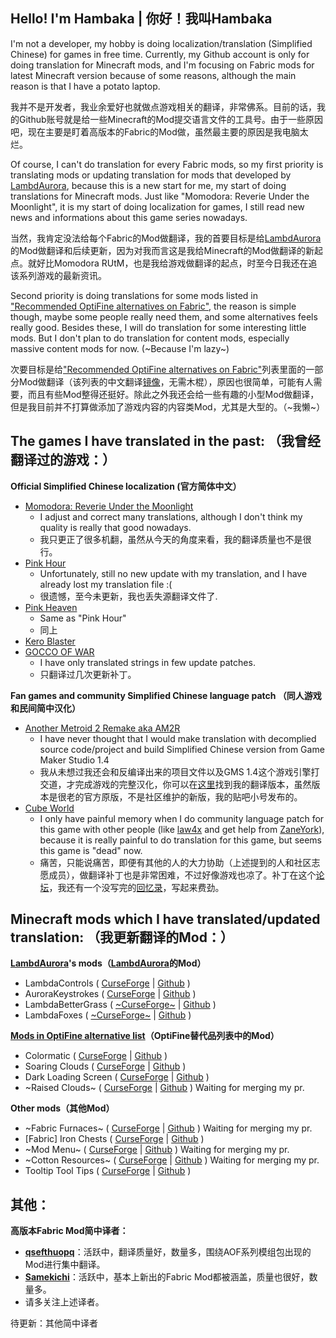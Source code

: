 ## Hello! I'm Hambaka | 你好！我叫Hambaka

I'm not a developer, my hobby is doing localization/translation (Simplified Chinese) for games in free time. Currently, my Github account is only for doing translation for Minecraft mods, and I'm focusing on Fabric mods for latest Minecraft version because of some reasons, although the main reason is that I have a potato laptop.

我并不是开发者，我业余爱好也就做点游戏相关的翻译，非常佛系。目前的话，我的Github账号就是给一些Minecraft的Mod提交语言文件的工具号。由于一些原因吧，现在主要是盯着高版本的Fabric的Mod做，虽然最主要的原因是我电脑太烂。

Of course, I can't do translation for every Fabric mods, so my first priority is translating mods or updating translation for mods that developed by [LambdAurora](https://github.com/LambdAurora), because this is a new start for me, my start of doing translations for Minecraft mods. Just like "Momodora: Reverie Under the Moonlight", it is my start of doing localization for games, I still read new news and informations about this game series nowadays.

当然，我肯定没法给每个Fabric的Mod做翻译，我的首要目标是给[LambdAurora](https://github.com/LambdAurora)的Mod做翻译和后续更新，因为对我而言这是我给Minecraft的Mod做翻译的新起点。就好比Momodora RUtM，也是我给游戏做翻译的起点，时至今日我还在追该系列游戏的最新资讯。

Second priority is doing translations for some mods listed in ["Recommended OptiFine alternatives on Fabric"](https://gist.github.com/LambdAurora/1f6a4a99af374ce500f250c6b42e8754), the reason is simple though, maybe some people really need them, and some alternatives feels really good. Besides these, I will do translation for some interesting little mods. But I don't plan to do translation for content mods, especially massive content mods for now. (~Because I'm lazy~)

次要目标是给["Recommended OptiFine alternatives on Fabric"](https://gist.github.com/LambdAurora/1f6a4a99af374ce500f250c6b42e8754)列表里面的一部分Mod做翻译（该列表的中文翻译[镜像](https://github.com/Hambaka/OptiFineAlternativesOnFabric)，无需木棍），原因也很简单，可能有人需要，而且有些Mod整得还挺好。除此之外我还会给一些有趣的小型Mod做翻译，但是我目前并不打算做添加了游戏内容的内容类Mod，尤其是大型的。（~我懒~）

## The games I have translated in the past: （我曾经翻译过的游戏：）
**Official Simplified Chinese localization (官方简体中文）**
- [Momodora: Reverie Under the Moonlight](http://store.steampowered.com/app/428550)
   - I adjust and correct many translations, although I don't think my quality is really that good nowadays.
   - 我只更正了很多机翻，虽然从今天的角度来看，我的翻译质量也不是很行。
- [Pink Hour](http://store.steampowered.com/app/409670/)
   - Unfortunately, still no new update with my translation, and I have already lost my translation file :(
   - 很遗憾，至今未更新，我也丢失源翻译文件了.
- [Pink Heaven](http://store.steampowered.com/app/409690/)
   - Same as "Pink Hour"
   - 同上
- [Kero Blaster](http://store.steampowered.com/app/292500/)
- [GOCCO OF WAR](http://store.steampowered.com/app/346730/)
   - I have only translated strings in few update patches.
   - 只翻译过几次更新补丁。

**Fan games and community Simplified Chinese language patch （同人游戏和民间简中汉化）**
- [Another Metroid 2 Remake aka AM2R](https://www.reddit.com/r/AM2R/)
   - I have never thought that I would make translation with decomplied source code/project and build Simplified Chinese version from Game Maker Studio 1.4
   - 我从未想过我还会和反编译出来的项目文件以及GMS 1.4这个游戏引擎打交道，才完成游戏的完整汉化，你可以在[这里](https://tieba.baidu.com/p/5019050065)找到我的翻译版本，虽然版本是很老的官方原版，不是社区维护的新版，我的贴吧小号发布的。
- [Cube World](http://store.steampowered.com/app/1128000/)
   - I only have painful memory when I do community language patch for this game with other people (like [law4x](https://github.com/law4x) and get help from [ZaneYork](https://github.com/ZaneYork)), because it is really painful to do translation for this game, but seems this game is "dead" now. 
   - 痛苦，只能说痛苦，即便有其他的人的大力协助（上述提到的人和社区志愿成员），做翻译补丁也是非常困难，不过好像游戏也凉了。补丁在这个[论坛](https://bbs.cubeworld.cc/)，我还有一个没写完的[回忆录](https://cowlevel.net/article/2119032)，写起来费劲。
   
## Minecraft mods which I have translated/updated translation: （我更新翻译的Mod：）
**[LambdAurora](https://github.com/LambdAurora)'s mods（[LambdAurora](https://github.com/LambdAurora)的Mod）**
- LambdaControls ( [CurseForge](https://www.curseforge.com/minecraft/mc-mods/lambdacontrols) | [Github](https://github.com/LambdAurora/LambdaControls) )
- AuroraKeystrokes ( [CurseForge](https://www.curseforge.com/minecraft/mc-mods/aurorakeystrokes) | [Github](https://github.com/LambdAurora/AuroraKeystrokes) )
- LambdaBetterGrass ( [~CurseForge~](https://www.curseforge.com/minecraft/mc-mods/lambdabettergrass) | [Github](https://github.com/LambdAurora/LambdaBetterGrass) )
- LambdaFoxes ( [~CurseForge~](https://www.curseforge.com/minecraft/mc-mods/lambdafoxes) | [Github](https://github.com/LambdAurora/LambdaFoxes) )

**[Mods in OptiFine alternative list](https://gist.github.com/LambdAurora/1f6a4a99af374ce500f250c6b42e8754)（OptiFine替代品列表中的Mod）**
- Colormatic ( [CurseForge](https://www.curseforge.com/minecraft/mc-mods/colormatic) | [Github](https://github.com/kvverti/colormatic) )
- Soaring Clouds ( [CurseForge](https://www.curseforge.com/minecraft/mc-mods/soaring-clouds) | [Github](https://github.com/Draylar/soaring-clouds) )
- Dark Loading Screen ( [CurseForge](https://www.curseforge.com/minecraft/mc-mods/dark-loading-screen) | [Github](https://github.com/A5b84/dark-loading-screen) )
- ~Raised Clouds~ ( [CurseForge](https://www.curseforge.com/minecraft/mc-mods/raised-clouds) | [Github](https://github.com/haykam821/Raised-Clouds) ) Waiting for merging my pr.

**Other mods（其他Mod）**
- ~Fabric Furnaces~ ( [CurseForge](https://www.curseforge.com/minecraft/mc-mods/fabric-furnaces) | [Github](https://github.com/Draylar/fabric-furnaces) ) Waiting for merging my pr.
- [Fabric] Iron Chests ( [CurseForge](https://www.curseforge.com/minecraft/mc-mods/iron-chests-fabric) | [Github](https://github.com/TechnoVisionDev/IronChest) )
- ~Mod Menu~ ( [CurseForge](https://www.curseforge.com/minecraft/mc-mods/modmenu) | [Github](https://github.com/Prospector/ModMenu) ) Waiting for merging my pr.
- ~Cotton Resources~ ( [CurseForge](https://www.curseforge.com/minecraft/mc-mods/cotton-resources) | [Github](https://github.com/CottonMC/CottonResources) ) Waiting for merging my pr.
- Tooltip Tool Tips ( [CurseForge](https://www.curseforge.com/minecraft/mc-mods/tooltip-tool-tips) | [Github](https://github.com/Shnupbups/tooltip-tool-tips) )

## 其他：
**高版本Fabric Mod简中译者：**
- [**qsefthuopq**](https://github.com/qsefthuopq)：活跃中，翻译质量好，数量多，围绕AOF系列模组包出现的Mod进行集中翻译。
- [**Samekichi**](https://github.com/Samekichi)：活跃中，基本上新出的Fabric Mod都被涵盖，质量也很好，数量多。
- 请多关注上述译者。

待更新：其他简中译者
